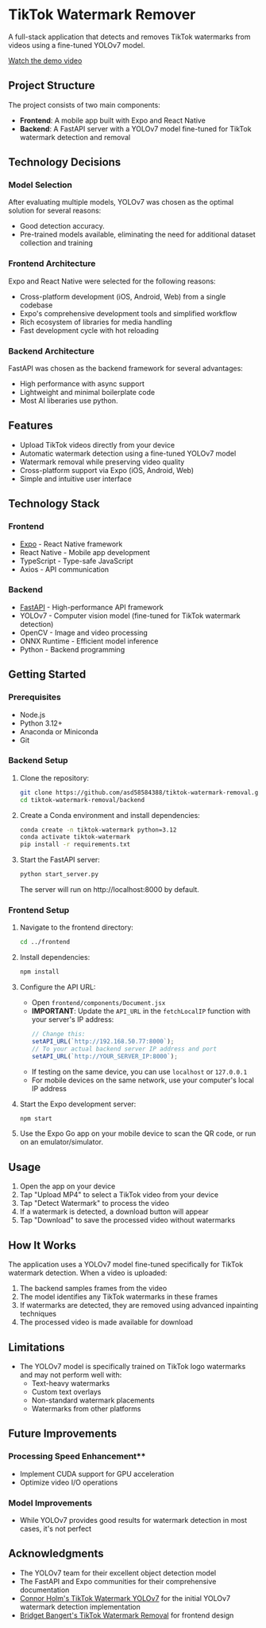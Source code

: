 # TikTok Watermark Remover

A full-stack application that detects and removes TikTok watermarks from videos using a fine-tuned YOLOv7 model.

[Watch the demo video](./demo.mp4)

## Project Structure

The project consists of two main components:

- **Frontend**: A mobile app built with Expo and React Native
- **Backend**: A FastAPI server with a YOLOv7 model fine-tuned for TikTok watermark detection and removal

## Technology Decisions

### Model Selection
After evaluating multiple models, YOLOv7 was chosen as the optimal solution for several reasons:
- Good detection accuracy.
- Pre-trained models available, eliminating the need for additional dataset collection and training

### Frontend Architecture
Expo and React Native were selected for the following reasons:
- Cross-platform development (iOS, Android, Web) from a single codebase
- Expo's comprehensive development tools and simplified workflow
- Rich ecosystem of libraries for media handling
- Fast development cycle with hot reloading

### Backend Architecture
FastAPI was chosen as the backend framework for several advantages:
- High performance with async support
- Lightweight and minimal boilerplate code
- Most AI liberaries use python.


## Features

- Upload TikTok videos directly from your device
- Automatic watermark detection using a fine-tuned YOLOv7 model
- Watermark removal while preserving video quality
- Cross-platform support via Expo (iOS, Android, Web)
- Simple and intuitive user interface

## Technology Stack

### Frontend
- [Expo](https://expo.dev/) - React Native framework
- React Native - Mobile app development
- TypeScript - Type-safe JavaScript
- Axios - API communication

### Backend
- [FastAPI](https://fastapi.tiangolo.com/) - High-performance API framework
- YOLOv7 - Computer vision model (fine-tuned for TikTok watermark detection)
- OpenCV - Image and video processing
- ONNX Runtime - Efficient model inference
- Python - Backend programming

## Getting Started

### Prerequisites

- Node.js
- Python 3.12+
- Anaconda or Miniconda
- Git

### Backend Setup

1. Clone the repository:
   ```bash
   git clone https://github.com/asd58584388/tiktok-watermark-removal.git
   cd tiktok-watermark-removal/backend
   ```

2. Create a Conda environment and install dependencies:
   ```bash
   conda create -n tiktok-watermark python=3.12
   conda activate tiktok-watermark
   pip install -r requirements.txt
   ```

3. Start the FastAPI server:
   ```bash
   python start_server.py
   ```
   The server will run on http://localhost:8000 by default.

### Frontend Setup

1. Navigate to the frontend directory:
   ```bash
   cd ../frontend
   ```

2. Install dependencies:
   ```bash
   npm install
   ```

3. Configure the API URL:
   - Open `frontend/components/Document.jsx`
   - **IMPORTANT**: Update the `API_URL` in the `fetchLocalIP` function with your server's IP address:
     ```javascript
     // Change this:
     setAPI_URL(`http://192.168.50.77:8000`);
     // To your actual backend server IP address and port
     setAPI_URL(`http://YOUR_SERVER_IP:8000`);
     ```
   - If testing on the same device, you can use `localhost` or `127.0.0.1`
   - For mobile devices on the same network, use your computer's local IP address

4. Start the Expo development server:
   ```bash
   npm start
   ```

5. Use the Expo Go app on your mobile device to scan the QR code, or run on an emulator/simulator.

## Usage

1. Open the app on your device
2. Tap "Upload MP4" to select a TikTok video from your device
3. Tap "Detect Watermark" to process the video
4. If a watermark is detected, a download button will appear
5. Tap "Download" to save the processed video without watermarks

## How It Works

The application uses a YOLOv7 model fine-tuned specifically for TikTok watermark detection. When a video is uploaded:

1. The backend samples frames from the video
2. The model identifies any TikTok watermarks in these frames
3. If watermarks are detected, they are removed using advanced inpainting techniques
4. The processed video is made available for download

## Limitations

- The YOLOv7 model is specifically trained on TikTok logo watermarks and may not perform well with:
  - Text-heavy watermarks
  - Custom text overlays
  - Non-standard watermark placements
  - Watermarks from other platforms


## Future Improvements

### Processing Speed Enhancement**
   - Implement CUDA support for GPU acceleration
   - Optimize video I/O operations

### Model Improvements
   - While YOLOv7 provides good results for watermark detection in most cases, it's not perfect

## Acknowledgments

- The YOLOv7 team for their excellent object detection model
- The FastAPI and Expo communities for their comprehensive documentation
- [Connor Holm's TikTok Watermark YOLOv7](https://github.com/connorholm/tiktok-watermark-yolov7/tree/main/yolov7) for the initial YOLOv7 watermark detection implementation
- [Bridget Bangert's TikTok Watermark Removal](https://github.com/bridgetbangert/tiktok-watermark-removal) for frontend design
